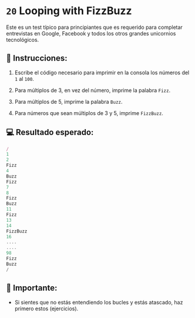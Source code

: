 # `20` Looping with FizzBuzz
Este es un test típico para principiantes que es requerido para completar entrevistas en Google, Facebook y todos los otros grandes unicornios tecnológicos.

## 📝 Instrucciones:
1. Escribe el código necesario para imprimir en la consola los números del `1` al `100`.

2. Para múltiplos de 3, en vez del número, imprime la palabra `Fizz`.

3. Para múltiplos de 5, imprime la palabra `Buzz`.

4. Para números que sean múltiplos de 3 y 5, imprime `FizzBuzz`.

## 💻 Resultado esperado:
```Javascript
/
1  
2  
Fizz  
4  
Buzz  
Fizz  
7  
8  
Fizz  
Buzz  
11  
Fizz  
13  
14  
FizzBuzz  
16  
....
....
98  
Fizz  
Buzz  
/
```
## 🔎 Importante:
- Si sientes que no estás entendiendo los bucles y estás atascado, haz primero estos (ejercicios).